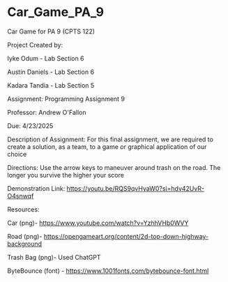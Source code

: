 # Car_Game_PA_9
Car Game for PA 9 (CPTS 122)

Project Created by: 

Iyke Odum - Lab Section 6
		   
Austin Daniels - Lab Section 6
		    
Kadara Tandia - Lab Section 5

Assignment: Programming Assignment 9

Professor: Andrew O'Fallon

Due: 4/23/2025

Description of Assignment: For this final assignment, we are required to create a solution, as a team,
to a game or graphical application of our choice

Directions: Use the arrow keys to maneuver around trash on the road. The longer you survive the higher your score

Demonstration Link: https://youtu.be/RQS9qvHyaW0?si=hdv42UvR-O4snwqf

Resources:

Car (png)-  https://www.youtube.com/watch?v=YzhhVHb0WVY

Road (png)- https://opengameart.org/content/2d-top-down-highway-background

Trash Bag (png)- Used ChatGPT

ByteBounce (font) - https://www.1001fonts.com/bytebounce-font.html

